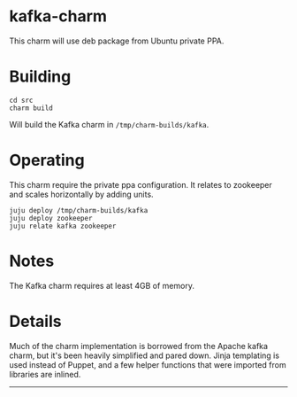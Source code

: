 # kafka-charm

This charm will use deb package from Ubuntu private PPA.

# Building

    cd src
    charm build

Will build the Kafka charm in `/tmp/charm-builds/kafka`.

# Operating

This charm require the private ppa configuration. It relates to zookeeper and
scales horizontally by adding units.

    juju deploy /tmp/charm-builds/kafka
    juju deploy zookeeper
    juju relate kafka zookeeper

# Notes

The Kafka charm requires at least 4GB of memory.

# Details

Much of the charm implementation is borrowed from the Apache kafka
charm, but it's been heavily simplified and pared down. Jinja templating is
used instead of Puppet, and a few helper functions that were imported from
libraries are inlined.

---
